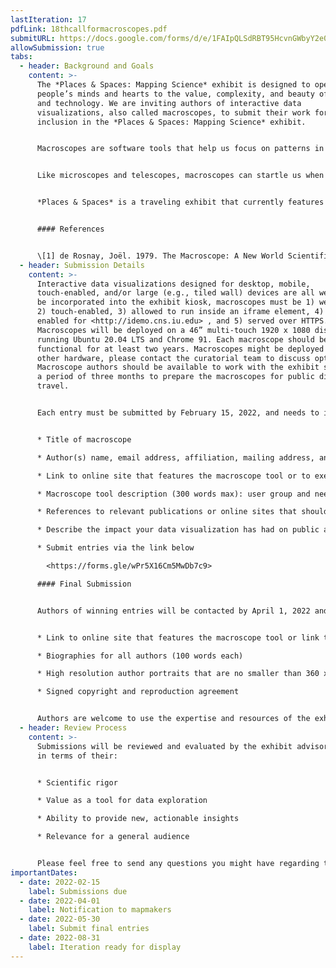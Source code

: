 ```yaml
---
lastIteration: 17
pdfLink: 18thcallformacroscopes.pdf
submitURL: https://docs.google.com/forms/d/e/1FAIpQLSdRBT95HcvnGWbyY2e0guu7eHnp50JnSBDTGSO_YHvXfj0iJw/viewform
allowSubmission: true
tabs:
  - header: Background and Goals
    content: >-
      The *Places & Spaces: Mapping Science* exhibit is designed to open
      people’s minds and hearts to the value, complexity, and beauty of science
      and technology. We are inviting authors of interactive data
      visualizations, also called macroscopes, to submit their work for
      inclusion in the *Places & Spaces: Mapping Science* exhibit.


      Macroscopes are software tools that help us focus on patterns in data that are too large or complex to see with the naked eye. The idea of the macroscope was explored in 1979 by Joël de Rosnay in a book titled *The Macroscope: A New World Scientific System \[1]*. To meet the challenges posed by the rapidly increasing abundance, diversity, and complexity of information, de Rosnay proposed the macroscope, a tool for observing “what is at once too great, too slow, and too complex for our eyes.”


      Like microscopes and telescopes, macroscopes can startle us when we point them at objects we thought we already knew. Through their lens, we may see familiar structures in a new light or gain a fresh perspective on an old process. This year’s call for submissions to the *Places & Spaces* exhibit celebrates the decidedly *scopic* feature of macroscopes. Simply put, we are looking for interactive visualizations that disrupt our old habits of seeing, that challenge our common patterns of perception in order that we might see something anew. To do so, they may use novel datasets and algorithms or employ innovative user interface designs. 


      *Places & Spaces* is a traveling exhibit that currently features 100 maps and 28 interactive macroscopes from a wide range of disciplines. Since 2005, the exhibit has traveled to 28 countries and appeared in various formats at over 382 venues and events, including the Davos Economic Forum, National Academy of Sciences, and the New York Public Library. News coverage has appeared in *Nature, Science, USA Today, and Wired.*


      #### References


      \[1] de Rosnay, Joël. 1979. The Macroscope: A New World Scientific System. New York: Harper & Row.
  - header: Submission Details
    content: >-
      Interactive data visualizations designed for desktop, mobile,
      touch-enabled, and/or large (e.g., tiled wall) devices are all welcome. To
      be incorporated into the exhibit kiosk, macroscopes must be 1) web-based,
      2) touch-enabled, 3) allowed to run inside an iframe element, 4) have CORS
      enabled for <http://idemo.cns.iu.edu> , and 5) served over HTTPS.
      Macroscopes will be deployed on a 46” multi-touch 1920 x 1080 display
      running Ubuntu 20.04 LTS and Chrome 91. Each macroscope should be fully
      functional for at least two years. Macroscopes might be deployed using
      other hardware, please contact the curatorial team to discuss options.
      Macroscope authors should be available to work with the exhibit staff over
      a period of three months to prepare the macroscopes for public display and
      travel.


      Each entry must be submitted by February 15, 2022, and needs to include:


      * Title of macroscope

      * Author(s) name, email address, affiliation, mailing address, and social media handles

      * Link to online site that features the macroscope tool or to executable code

      * Macroscope tool description (300 words max): user group and needs served, data used, data analysis performed, visualization techniques applied, and main insights gained. Please also outline the vision that this new macroscope embodies.

      * References to relevant publications or online sites that should be cited, links to related projects or works

      * Describe the impact your data visualization has had on public awareness, social policy, or political action.

      * Submit entries via the link below 

        <https://forms.gle/wPr5X16Cm5MwDb7c9>

      #### Final Submission


      Authors of winning entries will be contacted by April 1, 2022 and invited to submit final entries by May 30, 2022. Each final entry consists of:


      * Link to online site that features the macroscope tool or link to executable code. This must be a fully self-contained version of the macroscope that can operate without any outside links and without opening new windows.

      * Biographies for all authors (100 words each)

      * High resolution author portraits that are no smaller than 360 x 450 pixels, or 1.2” x 1.5” at 300 dpi.

      * Signed copyright and reproduction agreement


      Authors are welcome to use the expertise and resources of the exhibit curators and designers. The macroscopes are expected to be ready for display by August 31, 2022.
  - header: Review Process
    content: >-
      Submissions will be reviewed and evaluated by the exhibit advisory board
      in terms of their:


      * Scientific rigor

      * Value as a tool for data exploration

      * Ability to provide new, actionable insights

      * Relevance for a general audience


      Please feel free to send any questions you might have regarding the judging process to Todd Theriault ([ttheriau@indiana.edu](mailto:ttheriau@indiana.edu)) and use the subject heading “Macroscope Inquiry.”
importantDates:
  - date: 2022-02-15
    label: Submissions due
  - date: 2022-04-01
    label: Notification to mapmakers
  - date: 2022-05-30
    label: Submit final entries
  - date: 2022-08-31
    label: Iteration ready for display
---
```

